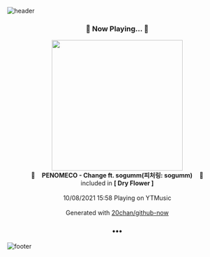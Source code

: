 ![header](https://capsule-render.vercel.app/api?type=wave&height=170&section=header&text=Hi.%20I'm%20SHIFT&fontColor=090707&fontAlignX=45&fontAlignY=65&fontSize=100)

<h3 align="center">🎵 Now Playing... 🎵</h3>
<p align="center">
  <a href="https://music.youtube.com/watch?v=Rw04iH0vnw4">
    <img width="300" src="https://lh3.googleusercontent.com/CbhBYDcYGry_kkucWQRIX8Tj7e3PVkMaibWqW43GOI0WU4Wx9OTDEiTFg7WbcmL4IOfhTRV4F0-0dtlJ">
  </a>
  <br>
  🎵&nbsp&nbsp&nbsp <b>PENOMECO - Change ft. sogumm(피처링: sogumm)</b> &nbsp&nbsp&nbsp🎵
  <br>
  included in <b>[ Dry Flower ]</b>
  
  <br />
  <br />
  10/08/2021 15:58 Playing on YTMusic
  <br />
  <br />
  Generated with <a href="https://github.com/20chan/github-now">20chan/github-now</a>
</p>

<h3 align="center">•••</h3>

![footer](https://capsule-render.vercel.app/api?type=wave&height=150&section=footer)
